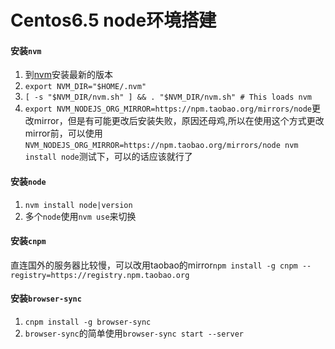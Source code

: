 # Centos6.5 node环境搭建

#### 安装`nvm`
1. 到[nvm](https://github.com/creationix/nvm)安装最新的版本
2. `export NVM_DIR="$HOME/.nvm"`
3. `[ -s "$NVM_DIR/nvm.sh" ] && . "$NVM_DIR/nvm.sh" # This loads nvm`
4. `export NVM_NODEJS_ORG_MIRROR=https://npm.taobao.org/mirrors/node`更改mirror，但是有可能更改后安装失败，原因还母鸡,所以在使用这个方式更改mirror前，可以使用`NVM_NODEJS_ORG_MIRROR=https://npm.taobao.org/mirrors/node nvm install node`测试下，可以的话应该就行了

#### 安装`node`
1. `nvm install node|version`
2. 多个`node`使用`nvm use`来切换

#### 安装`cnpm`
直连国外的服务器比较慢，可以改用taobao的mirror`npm install -g cnpm --registry=https://registry.npm.taobao.org`

#### 安装`browser-sync`
1. `cnpm install -g browser-sync`
2. `browser-sync`的简单使用`browser-sync start --server`